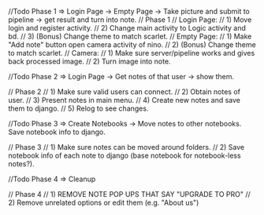 //Todo Phase 1 => Login Page -> Empty Page -> Take picture and submit to pipeline -> get result and turn into note.
// Phase 1
// Login Page:
// 1) Move login and register activity.
// 2) Change main activity to Logic activity and bd.
// 3) (Bonus) Change theme to match scarlet.
// Empty Page:
// 1) Make "Add note" button open camera activity of nino.
// 2) (Bonus) Change theme to match scarlet.
// Camera:
// 1) Make sure server/pipeline works and gives back processed image.
// 2) Turn image into note.

//Todo Phase 2 => Login Page -> Get notes of that user -> show them.

// Phase 2
// 1) Make sure valid users can connect.
// 2) Obtain notes of user.
// 3) Present notes in main menu.
// 4) Create new notes and save them to django.
// 5) Relog to see changes.

//Todo Phase 3 => Create Notebooks -> Move notes to other notebooks. Save notebook info to django.

// Phase 3
// 1) Make sure notes can be moved around folders.
// 2) Save notebook info of each note to django (base notebook for notebook-less notes?).

//Todo Phase 4 => Cleanup

// Phase 4
// 1) REMOVE NOTE POP UPS THAT SAY "UPGRADE TO PRO"
// 2) Remove unrelated options or edit them  (e.g. "About us")
